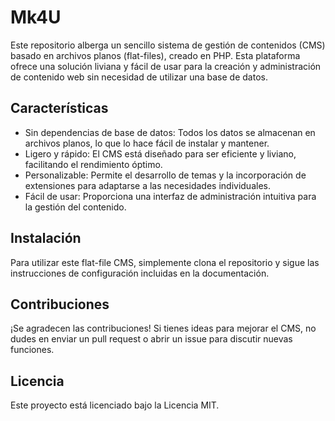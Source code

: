 # Mk4U

Este repositorio alberga un sencillo sistema de gestión de contenidos (CMS) basado en archivos planos (flat-files), creado en PHP. Esta plataforma ofrece una solución liviana y fácil de usar para la creación y administración de contenido web sin necesidad de utilizar una base de datos.

## Características

- Sin dependencias de base de datos: Todos los datos se almacenan en archivos planos, lo que lo hace fácil de instalar y mantener.
- Ligero y rápido: El CMS está diseñado para ser eficiente y liviano, facilitando el rendimiento óptimo.
- Personalizable: Permite el desarrollo de temas y la incorporación de extensiones para adaptarse a las necesidades individuales.
- Fácil de usar: Proporciona una interfaz de administración intuitiva para la gestión del contenido.

## Instalación

Para utilizar este flat-file CMS, simplemente clona el repositorio y sigue las instrucciones de configuración incluidas en la documentación.

## Contribuciones

¡Se agradecen las contribuciones! Si tienes ideas para mejorar el CMS, no dudes en enviar un pull request o abrir un issue para discutir nuevas funciones.

## Licencia

Este proyecto está licenciado bajo la Licencia MIT.